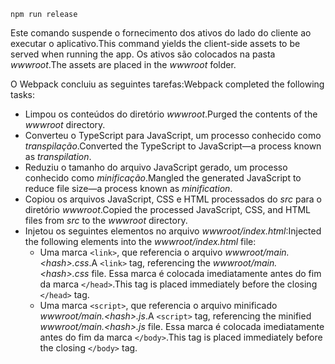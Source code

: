 ```console
npm run release
```

<span data-ttu-id="11c54-101">Este comando suspende o fornecimento dos ativos do lado do cliente ao executar o aplicativo.</span><span class="sxs-lookup"><span data-stu-id="11c54-101">This command yields the client-side assets to be served when running the app.</span></span> <span data-ttu-id="11c54-102">Os ativos são colocados na pasta *wwwroot*.</span><span class="sxs-lookup"><span data-stu-id="11c54-102">The assets are placed in the *wwwroot* folder.</span></span>

<span data-ttu-id="11c54-103">O Webpack concluiu as seguintes tarefas:</span><span class="sxs-lookup"><span data-stu-id="11c54-103">Webpack completed the following tasks:</span></span>

* <span data-ttu-id="11c54-104">Limpou os conteúdos do diretório *wwwroot*.</span><span class="sxs-lookup"><span data-stu-id="11c54-104">Purged the contents of the *wwwroot* directory.</span></span>
* <span data-ttu-id="11c54-105">Converteu o TypeScript para JavaScript, um processo conhecido como *transpilação*.</span><span class="sxs-lookup"><span data-stu-id="11c54-105">Converted the TypeScript to JavaScript&mdash;a process known as *transpilation*.</span></span>
* <span data-ttu-id="11c54-106">Reduziu o tamanho do arquivo JavaScript gerado, um processo conhecido como *minificação*.</span><span class="sxs-lookup"><span data-stu-id="11c54-106">Mangled the generated JavaScript to reduce file size&mdash;a process known as *minification*.</span></span>
* <span data-ttu-id="11c54-107">Copiou os arquivos JavaScript, CSS e HTML processados do *src* para o diretório *wwwroot*.</span><span class="sxs-lookup"><span data-stu-id="11c54-107">Copied the processed JavaScript, CSS, and HTML files from *src* to the *wwwroot* directory.</span></span>
* <span data-ttu-id="11c54-108">Injetou os seguintes elementos no arquivo *wwwroot/index.html*:</span><span class="sxs-lookup"><span data-stu-id="11c54-108">Injected the following elements into the *wwwroot/index.html* file:</span></span>
  * <span data-ttu-id="11c54-109">Uma marca `<link>`, que referencia o arquivo *wwwroot/main.\<hash\>.css*.</span><span class="sxs-lookup"><span data-stu-id="11c54-109">A `<link>` tag, referencing the *wwwroot/main.\<hash\>.css* file.</span></span> <span data-ttu-id="11c54-110">Essa marca é colocada imediatamente antes do fim da marca `</head>`.</span><span class="sxs-lookup"><span data-stu-id="11c54-110">This tag is placed immediately before the closing `</head>` tag.</span></span>
  * <span data-ttu-id="11c54-111">Uma marca `<script>`, que referencia o arquivo minificado *wwwroot/main.\<hash\>.js*.</span><span class="sxs-lookup"><span data-stu-id="11c54-111">A `<script>` tag, referencing the minified *wwwroot/main.\<hash\>.js* file.</span></span> <span data-ttu-id="11c54-112">Essa marca é colocada imediatamente antes do fim da marca `</body>`.</span><span class="sxs-lookup"><span data-stu-id="11c54-112">This tag is placed immediately before the closing `</body>` tag.</span></span>
